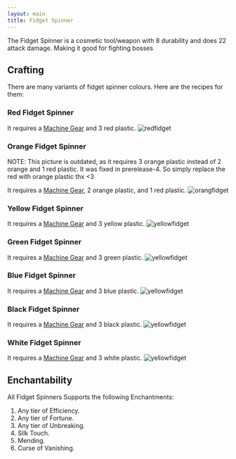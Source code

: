 ```yaml
---
layout: main
title: Fidget Spinner
---
```


The Fidget Spinner is a cosmetic tool/weapon with 8 durability and does 22 attack damage. Making it good for fighting bosses

## Crafting

There are many variants of fidget spinner colours. Here are the recipes for them:

### Red Fidget Spinner

It requires a [Machine Gear](https://teamcstudios.pro/CStudiosMod/wiki/machinegear) and 3 red plastic.
![redfidget](https://t.gyazo.com/teams/chew/6abdb61870ab77d142ca86fc26ea2afa.png)

### Orange Fidget Spinner

NOTE: This picture is outdated, as it requires 3 orange plastic instead of 2 orange and 1 red plastic. It was fixed in prerelease-4. So simply replace the red with orange plastic thx <3

It requires a [Machine Gear](https://teamcstudios.pro/CStudiosMod/wiki/machinegear), 2 orange plastic, and 1 red plastic.
![orangfidget](https://t.gyazo.com/teams/chew/a02180df44fa68cd60060dbcdc56f8e5.png)

### Yellow Fidget Spinner

It requires a [Machine Gear](https://teamcstudios.pro/CStudiosMod/wiki/machinegear) and 3 yellow plastic.
![yellowfidget](https://t.gyazo.com/teams/chew/dde942a58d225dcfdafb07be0771b241.png)

### Green Fidget Spinner

It requires a [Machine Gear](https://teamcstudios.pro/CStudiosMod/wiki/machinegear) and 3 green plastic.
![yellowfidget](https://t.gyazo.com/teams/chew/81113bb9da7473af022b9df2b4f5d8e5.png)

### Blue Fidget Spinner

It requires a [Machine Gear](https://teamcstudios.pro/CStudiosMod/wiki/machinegear) and 3 blue plastic.
![yellowfidget](https://t.gyazo.com/teams/chew/eaac7f49cf5fde2853c81b3e1dc5ca67.png)

### Black Fidget Spinner

It requires a [Machine Gear](https://teamcstudios.pro/CStudiosMod/wiki/machinegear) and 3 black plastic.
![yellowfidget](https://t.gyazo.com/teams/chew/06994b36d2071fa0edb8e2380438daed.png)

### White Fidget Spinner

It requires a [Machine Gear](https://teamcstudios.pro/CStudiosMod/wiki/machinegear) and 3 white plastic.
![yellowfidget](https://t.gyazo.com/teams/chew/e316ca3533856ed5caf756fb3e8d61c0.png)

## Enchantability

All Fidget Spinners Supports the following Enchantments:

1) Any tier of Efficiency.
2) Any tier of Fortune.
3) Any tier of Unbreaking.
4) Silk Touch.
5) Mending.
6) Curse of Vanishing.
